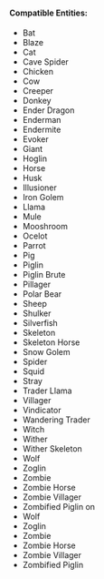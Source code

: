 #### Compatible Entities:

- Bat
- Blaze
- Cat
- Cave Spider
- Chicken
- Cow
- Creeper
- Donkey
- Ender Dragon
- Enderman
- Endermite
- Evoker
- Giant
- Hoglin
- Horse
- Husk
- Illusioner
- Iron Golem
- Llama
- Mule
- Mooshroom
- Ocelot
- Parrot
- Pig
- Piglin
- Piglin Brute
- Pillager
- Polar Bear
- Sheep
- Shulker
- Silverfish
- Skeleton
- Skeleton Horse
- Snow Golem
- Spider
- Squid
- Stray
- Trader Llama
- Villager
- Vindicator
- Wandering Trader
- Witch
- Wither
- Wither Skeleton
- Wolf
- Zoglin
- Zombie
- Zombie Horse
- Zombie Villager
- Zombified Piglin
on
- Wolf
- Zoglin
- Zombie
- Zombie Horse
- Zombie Villager
- Zombified Piglin
